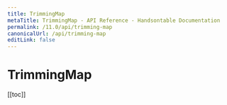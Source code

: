 ```yaml
---
title: TrimmingMap
metaTitle: TrimmingMap - API Reference - Handsontable Documentation
permalink: /11.0/api/trimming-map
canonicalUrl: /api/trimming-map
editLink: false
---
```


# TrimmingMap

[[toc]]
